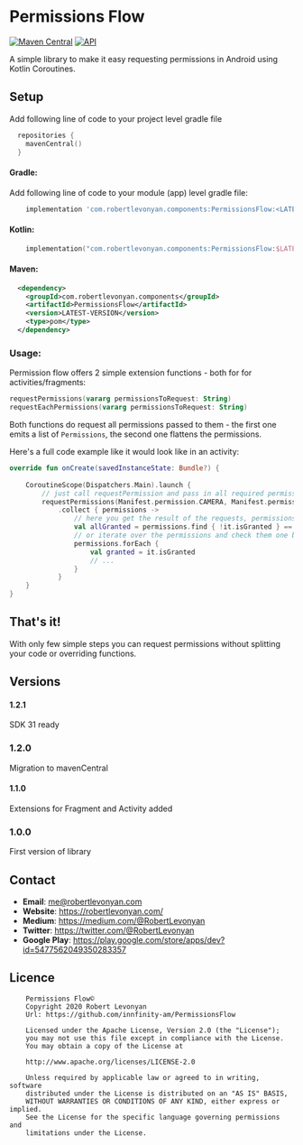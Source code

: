 # Permissions Flow
[![Maven Central](https://maven-badges.herokuapp.com/maven-central/com.robertlevonyan.components/PermissionsFlow/badge.svg)](https://maven-badges.herokuapp.com/maven-central/com.robertlevonyan.components/PermissionsFlow)
[![API](https://img.shields.io/badge/API-21%2B-yellow.svg?style=flat)](https://android-arsenal.com/api?level=21)

A simple library to make it easy requesting permissions in Android using Kotlin Coroutines.

## Setup

Add following line of code to your project level gradle file

```kotlin
  repositories {
    mavenCentral()
  }
```

#### Gradle:

Add following line of code to your module (app) level gradle file:

```groovy
    implementation 'com.robertlevonyan.components:PermissionsFlow:<LATEST-VERSION>'
```

#### Kotlin:

```kotlin
    implementation("com.robertlevonyan.components:PermissionsFlow:$LATEST_VERSION")
```

#### Maven:

```xml
  <dependency>
    <groupId>com.robertlevonyan.components</groupId>
    <artifactId>PermissionsFlow</artifactId>
    <version>LATEST-VERSION</version>
    <type>pom</type>
  </dependency>
```

### Usage:

Permission flow offers 2 simple extension functions - both for for activities/fragments:

```kotlin
requestPermissions(vararg permissionsToRequest: String)
requestEachPermissions(vararg permissionsToRequest: String)
```

Both functions do request all permissions passed to them - the first one emits a list of `Permissions`, the second one flattens the permissions.

Here's a full code example like it would look like in an activity:


```kotlin
override fun onCreate(savedInstanceState: Bundle?) {
 
    CoroutineScope(Dispatchers.Main).launch {
        // just call requestPermission and pass in all required permissions
        requestPermissions(Manifest.permission.CAMERA, Manifest.permission.WRITE_EXTERNAL_STORAGE)
            .collect { permissions ->
                // here you get the result of the requests, permissions holds a list of Permission requests and you can check if all of them have been granted:
                val allGranted = permissions.find { !it.isGranted } == null
                // or iterate over the permissions and check them one by one
                permissions.forEach { 
                	val granted = it.isGranted
                	// ...
                }
            }
	}
}
```

## That's it!

With only few simple steps you can request permissions without splitting your code or overriding functions.

## Versions

#### 1.2.1

SDK 31 ready

### 1.2.0

Migration to mavenCentral

#### 1.1.0

Extensions for Fragment and Activity added

### 1.0.0

First version of library

## Contact

- **Email**: me@robertlevonyan.com
- **Website**: https://robertlevonyan.com/
- **Medium**: https://medium.com/@RobertLevonyan
- **Twitter**: https://twitter.com/@RobertLevonyan
- **Google Play**: https://play.google.com/store/apps/dev?id=5477562049350283357

## Licence

```
    Permissions Flow©
    Copyright 2020 Robert Levonyan
    Url: https://github.com/innfinity-am/PermissionsFlow

    Licensed under the Apache License, Version 2.0 (the "License");
    you may not use this file except in compliance with the License.
    You may obtain a copy of the License at

    http://www.apache.org/licenses/LICENSE-2.0

    Unless required by applicable law or agreed to in writing, software
    distributed under the License is distributed on an "AS IS" BASIS,
    WITHOUT WARRANTIES OR CONDITIONS OF ANY KIND, either express or implied.
    See the License for the specific language governing permissions and
    limitations under the License.
```
